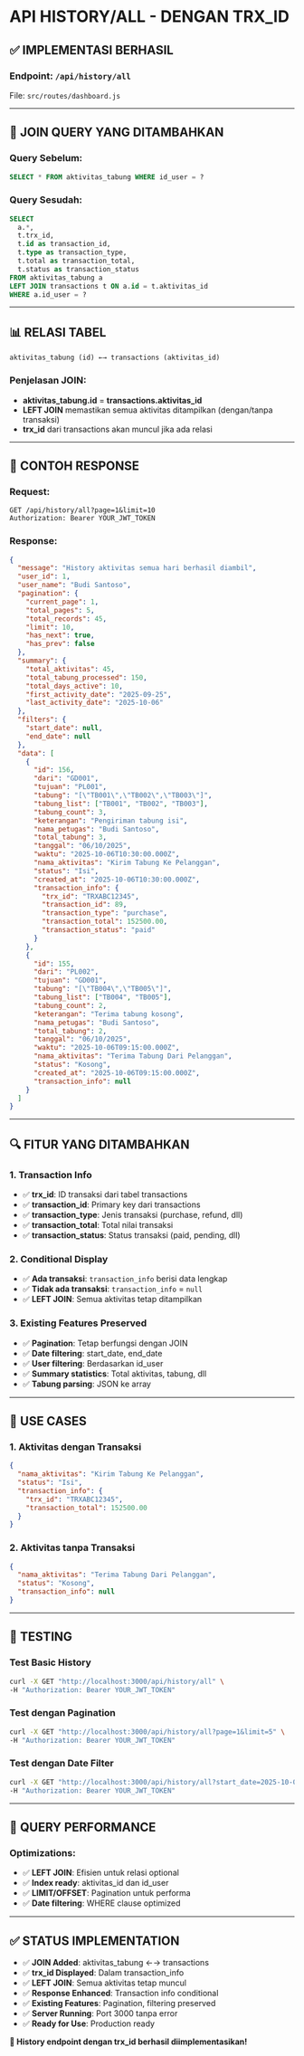 # API HISTORY/ALL - DENGAN TRX_ID

## ✅ IMPLEMENTASI BERHASIL

### Endpoint: `/api/history/all`
File: `src/routes/dashboard.js`

---

## 🔗 JOIN QUERY YANG DITAMBAHKAN

### Query Sebelum:
```sql
SELECT * FROM aktivitas_tabung WHERE id_user = ?
```

### Query Sesudah:
```sql
SELECT 
  a.*,
  t.trx_id,
  t.id as transaction_id,
  t.type as transaction_type,
  t.total as transaction_total,
  t.status as transaction_status
FROM aktivitas_tabung a
LEFT JOIN transactions t ON a.id = t.aktivitas_id
WHERE a.id_user = ?
```

---

## 📊 RELASI TABEL

```
aktivitas_tabung (id) ←→ transactions (aktivitas_id)
```

### Penjelasan JOIN:
- **aktivitas_tabung.id** = **transactions.aktivitas_id**
- **LEFT JOIN** memastikan semua aktivitas ditampilkan (dengan/tanpa transaksi)
- **trx_id** dari transactions akan muncul jika ada relasi

---

## 📄 CONTOH RESPONSE

### Request:
```
GET /api/history/all?page=1&limit=10
Authorization: Bearer YOUR_JWT_TOKEN
```

### Response:
```json
{
  "message": "History aktivitas semua hari berhasil diambil",
  "user_id": 1,
  "user_name": "Budi Santoso",
  "pagination": {
    "current_page": 1,
    "total_pages": 5,
    "total_records": 45,
    "limit": 10,
    "has_next": true,
    "has_prev": false
  },
  "summary": {
    "total_aktivitas": 45,
    "total_tabung_processed": 150,
    "total_days_active": 10,
    "first_activity_date": "2025-09-25",
    "last_activity_date": "2025-10-06"
  },
  "filters": {
    "start_date": null,
    "end_date": null
  },
  "data": [
    {
      "id": 156,
      "dari": "GD001",
      "tujuan": "PL001",
      "tabung": "[\"TB001\",\"TB002\",\"TB003\"]",
      "tabung_list": ["TB001", "TB002", "TB003"],
      "tabung_count": 3,
      "keterangan": "Pengiriman tabung isi",
      "nama_petugas": "Budi Santoso",
      "total_tabung": 3,
      "tanggal": "06/10/2025",
      "waktu": "2025-10-06T10:30:00.000Z",
      "nama_aktivitas": "Kirim Tabung Ke Pelanggan",
      "status": "Isi",
      "created_at": "2025-10-06T10:30:00.000Z",
      "transaction_info": {
        "trx_id": "TRXABC12345",
        "transaction_id": 89,
        "transaction_type": "purchase",
        "transaction_total": 152500.00,
        "transaction_status": "paid"
      }
    },
    {
      "id": 155,
      "dari": "PL002",
      "tujuan": "GD001",
      "tabung": "[\"TB004\",\"TB005\"]",
      "tabung_list": ["TB004", "TB005"],
      "tabung_count": 2,
      "keterangan": "Terima tabung kosong",
      "nama_petugas": "Budi Santoso",
      "total_tabung": 2,
      "tanggal": "06/10/2025",
      "waktu": "2025-10-06T09:15:00.000Z",
      "nama_aktivitas": "Terima Tabung Dari Pelanggan",
      "status": "Kosong",
      "created_at": "2025-10-06T09:15:00.000Z",
      "transaction_info": null
    }
  ]
}
```

---

## 🔍 FITUR YANG DITAMBAHKAN

### 1. Transaction Info
- ✅ **trx_id**: ID transaksi dari tabel transactions
- ✅ **transaction_id**: Primary key dari transactions
- ✅ **transaction_type**: Jenis transaksi (purchase, refund, dll)
- ✅ **transaction_total**: Total nilai transaksi
- ✅ **transaction_status**: Status transaksi (paid, pending, dll)

### 2. Conditional Display
- ✅ **Ada transaksi**: `transaction_info` berisi data lengkap
- ✅ **Tidak ada transaksi**: `transaction_info` = `null`
- ✅ **LEFT JOIN**: Semua aktivitas tetap ditampilkan

### 3. Existing Features Preserved
- ✅ **Pagination**: Tetap berfungsi dengan JOIN
- ✅ **Date filtering**: start_date, end_date
- ✅ **User filtering**: Berdasarkan id_user
- ✅ **Summary statistics**: Total aktivitas, tabung, dll
- ✅ **Tabung parsing**: JSON ke array

---

## 🎯 USE CASES

### 1. Aktivitas dengan Transaksi
```json
{
  "nama_aktivitas": "Kirim Tabung Ke Pelanggan",
  "status": "Isi",
  "transaction_info": {
    "trx_id": "TRXABC12345",
    "transaction_total": 152500.00
  }
}
```

### 2. Aktivitas tanpa Transaksi
```json
{
  "nama_aktivitas": "Terima Tabung Dari Pelanggan", 
  "status": "Kosong",
  "transaction_info": null
}
```

---

## 🧪 TESTING

### Test Basic History
```bash
curl -X GET "http://localhost:3000/api/history/all" \
-H "Authorization: Bearer YOUR_JWT_TOKEN"
```

### Test dengan Pagination
```bash
curl -X GET "http://localhost:3000/api/history/all?page=1&limit=5" \
-H "Authorization: Bearer YOUR_JWT_TOKEN"
```

### Test dengan Date Filter
```bash
curl -X GET "http://localhost:3000/api/history/all?start_date=2025-10-01&end_date=2025-10-06" \
-H "Authorization: Bearer YOUR_JWT_TOKEN"
```

---

## 🔗 QUERY PERFORMANCE

### Optimizations:
- ✅ **LEFT JOIN**: Efisien untuk relasi optional
- ✅ **Index ready**: aktivitas_id dan id_user
- ✅ **LIMIT/OFFSET**: Pagination untuk performa
- ✅ **Date filtering**: WHERE clause optimized

---

## ✅ STATUS IMPLEMENTATION

- ✅ **JOIN Added**: aktivitas_tabung ←→ transactions
- ✅ **trx_id Displayed**: Dalam transaction_info
- ✅ **LEFT JOIN**: Semua aktivitas tetap muncul
- ✅ **Response Enhanced**: Transaction info conditional
- ✅ **Existing Features**: Pagination, filtering preserved
- ✅ **Server Running**: Port 3000 tanpa error
- ✅ **Ready for Use**: Production ready

**🚀 History endpoint dengan trx_id berhasil diimplementasikan!**